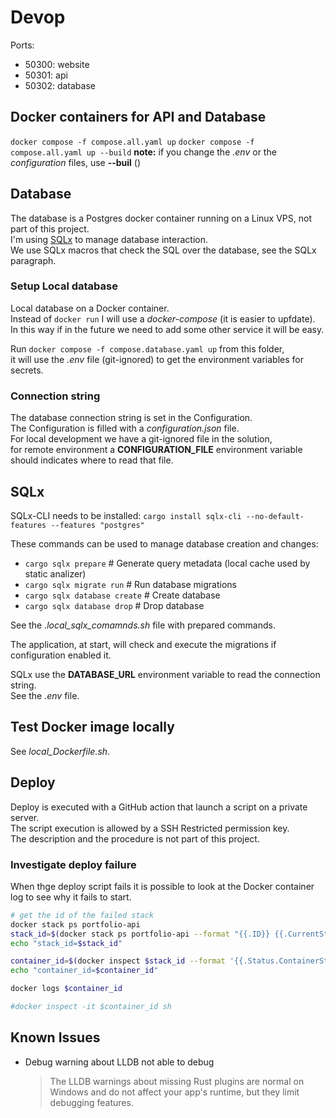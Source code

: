 # Devop

Ports:
- 50300: website
- 50301: api
- 50302: database

## Docker containers for API and Database

`docker compose -f compose.all.yaml up`
`docker compose -f compose.all.yaml up --build`
**note:** if you change the _.env_ or the _configuration_ files, use **--buil** ()

## Database

The database is a Postgres docker container running on a Linux VPS, not part of this project.    
I'm using [SQLx](https://docs.rs/sqlx/latest/sqlx) to manage database interaction.  
We use SQLx macros that check the SQL over the database, see the SQLx paragraph.  

### Setup Local database

Local database on a Docker container.  
Instead of `docker run` I will use a _docker-compose_ (it is easier to upfdate).  
In this way if in the future we need to add some other service it will be easy.  

Run ``docker compose -f compose.database.yaml up`` from this folder,   
it will use the _.env_ file (git-ignored) to get the environment variables for secrets.  

### Connection string

The database connection string is set in the Configuration.  
The Configuration is filled with a _configuration.json_ file.  
For local development we have a git-ignored file in the solution,  
for remote environment a **CONFIGURATION_FILE** environment variable should indicates where to read that file.  

## SQLx

SQLx-CLI needs to be installed: ``cargo install sqlx-cli --no-default-features --features "postgres"``
  
These commands can be used to manage database creation and changes:
- ``cargo sqlx prepare``         # Generate query metadata (local cache used by static analizer)
- ``cargo sqlx migrate run``     # Run database migrations
- ``cargo sqlx database create`` # Create database
- ``cargo sqlx database drop``   # Drop database

See the *.local_sqlx_comamnds.sh* file with prepared commands.  

The application, at start, will check and execute the migrations if configuration enabled it.  
 
SQLx use the **DATABASE_URL** environment variable to read the connection string.  
See the _.env_ file.


## Test Docker image locally

See _local_Dockerfile.sh_.


## Deploy

Deploy is executed with a GitHub action that launch a script on a private server.  
The script execution is allowed by a SSH Restricted permission key.  
The description and the procedure is not part of this project.  

### Investigate deploy failure

When thge deploy script fails it is possible to look at the Docker container log to see why it fails to start.  
```sh
# get the id of the failed stack
docker stack ps portfolio-api
stack_id=$(docker stack ps portfolio-api --format "{{.ID}} {{.CurrentState}} {{.Error}}" | grep Failed | awk '{print $1}')
echo "stack_id=$stack_id"

container_id=$(docker inspect $stack_id --format '{{.Status.ContainerStatus.ContainerID}}')
echo "container_id=$container_id"

docker logs $container_id

#docker inspect -it $container_id sh
```


## Known Issues

- Debug warning about LLDB not able to debug
  > The LLDB warnings about missing Rust plugins are normal on Windows and do not affect your app's runtime, but they limit debugging features.

  

